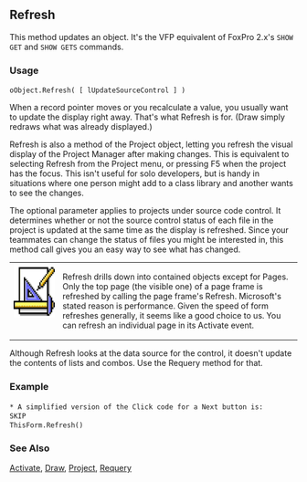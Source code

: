 ## Refresh

This method updates an object. It's the VFP equivalent of FoxPro 2.x's `SHOW GET` and `SHOW GETS` commands.

### Usage

```foxpro
oObject.Refresh( [ lUpdateSourceControl ] )
```

When a record pointer moves or you recalculate a value, you usually want to update the display right away. That's what Refresh is for. (Draw simply redraws what was already displayed.)

Refresh is also a method of the Project object, letting you refresh the visual display of the Project Manager after making changes. This is equivalent to selecting Refresh from the Project menu, or pressing F5 when the project has the focus. This isn't useful for solo developers, but is handy in situations where one person might add to a class library and another wants to see the changes.

The optional parameter applies to projects under source code control. It determines whether or not the source control status of each file in the project is updated at the same time as the display is refreshed. Since your teammates can change the status of files you might be interested in, this method call gives you an easy way to see what has changed. 

<table>
<tr>
  <td width="17%" valign="top">
<img width="94" height="94" src="design.gif">
  </td>
  <td width="83%">
  <p>Refresh drills down into contained objects except for Pages. Only the top page (the visible one) of a page frame is refreshed by calling the page frame's Refresh. Microsoft's stated reason is performance. Given the speed of form refreshes generally, it seems like a good choice to us. You can refresh an individual page in its Activate event.</p>
  </td>
 </tr>
</table>

Although Refresh looks at the data source for the control, it doesn't update the contents of lists and combos. Use the Requery method for that.

### Example

```foxpro
* A simplified version of the Click code for a Next button is:
SKIP
ThisForm.Refresh()
```
### See Also

[Activate](s4g471.md), [Draw](s4g595.md), [Project](s4g730.md), [Requery](s4g560.md)